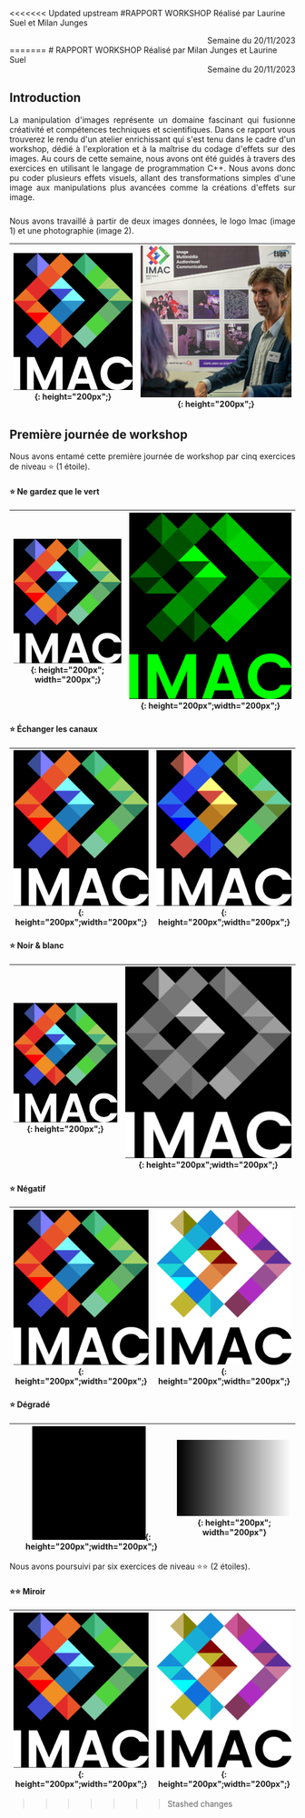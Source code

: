 <<<<<<< Updated upstream
#RAPPORT WORKSHOP
Réalisé par Laurine Suel et Milan Junges 
<div style="text-align: right;">Semaine du 20/11/2023</div>
=======
# RAPPORT WORKSHOP 
Réalisé par Milan Junges et Laurine Suel
<div style= "text-align: right;"> Semaine du 20/11/2023 </div>

## Introduction 
<div style= "text-align: justify; margin-bottom : 25px"> La manipulation d'images représente un domaine fascinant qui fusionne créativité et compétences techniques et scientifiques.   Dans ce rapport vous trouverez le rendu d'un atelier enrichissant qui s'est tenu dans le cadre d'un workshop, dédié à l'exploration et à la maîtrise du codage d'effets sur des images.  Au cours de cette semaine, nous avons ont été guidés à travers des exercices en utilisant le langage de programmation C++. Nous avons donc pu coder plusieurs effets visuels, allant des transformations simples d'une image aux manipulations plus avancées comme la créations d'effets sur image.</div>
<div style= "text-align: justify;"> Nous avons travaillé à partir de deux images données, le logo Imac (image 1) et une photographie (image 2).</div>



| ![logo Imac](img/../img/logo.png "image 1"){: height="200px";} | ![photographie](img/photo.jpg "image 2"){: height="200px";} |
| -------------------------------------------------------------- | ----------------------------------------------------------- |



## Première journée de workshop
<div style= "text-align: justify;"> Nous avons entamé cette première journée de workshop par cinq exercices de niveau ⭐ (1 étoile).</div>

#### ⭐ Ne gardez que le vert
| ![logo Imac](img/../img/logo.png "image 1"){: height="200px"; width="200px";} | ![logo imac vert](output/green.png "image 3"){: height="200px";width="200px";} |
| ----------------------------------------------------------------------------- | ------------------------------------------------------------------------------ |


#### ⭐ Échanger les canaux
| ![logo Imac](img/../img/logo.png "image 1"){: height="200px";width="200px";} | ![logo imac échangé](output/exchange.png "image 4"){: height="200px";width="200px";} |
| ---------------------------------------------------------------------------- | ------------------------------------------------------------------------------------ |


#### ⭐ Noir & blanc
| ![logo Imac](img/../img/logo.png "image 1"){: height="200px";} | ![logo imac noir et blanc](output/black_and_white.png "image 5"){: height="200px";width="200px";} |
| -------------------------------------------------------------- | ------------------------------------------------------------------------------------------------- |

#### ⭐ Négatif
| ![logo Imac](img/../img/logo.png "image 1"){: height="200px";width="200px";} | ![logo imac négatif](output/negative.png "image 6"){: height="200px";width="200px";} |
| ---------------------------------------------------------------------------- | ------------------------------------------------------------------------------------ |

#### ⭐ Dégradé
| ![image noire](output/black.png "image noire"){: height="200px";width="200px";} | ![dégradé](output/gradient_b_w.png "image 7"){: height="200px"; width="200px"} |
| ------------------------------------------------------------------------------- | ------------------------------------------------------------------------------ |

<div style= "text-align: justify;"> Nous avons poursuivi par six exercices de niveau ⭐⭐ (2 étoiles).</div>

#### ⭐⭐ Miroir
| ![logo Imac](img/../img/logo.png "image 1"){: height="200px";width="200px";} | ![logo imac miroir](output/negative.png "image 8"){: height="200px";width="200px";} |
| ---------------------------------------------------------------------------- | ----------------------------------------------------------------------------------- |

>>>>>>> Stashed changes

